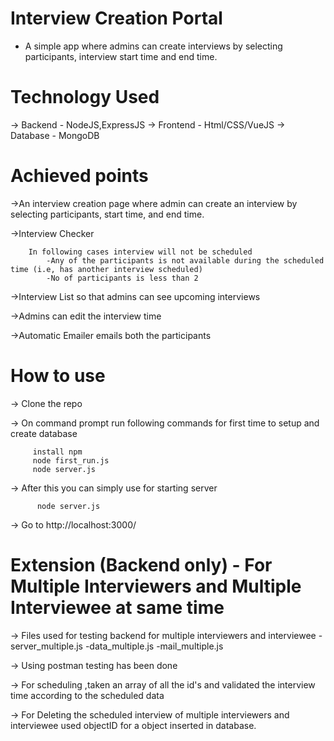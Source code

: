 # Interview Creation Portal
- A simple app where admins can create interviews by selecting participants, interview start time and end time.

# Technology Used

-> Backend -  NodeJS,ExpressJS
-> Frontend - Html/CSS/VueJS
-> Database - MongoDB

# Achieved points 
   ->An interview creation page where admin can create an interview by selecting participants, start time, and end time.

   ->Interview Checker

        In following cases interview will not be scheduled
            -Any of the participants is not available during the scheduled time (i.e, has another interview scheduled)
            -No of participants is less than 2

   ->Interview List so that admins can see upcoming interviews

   ->Admins can edit the interview time

   ->Automatic Emailer emails both the participants 

# How to use 

-> Clone the repo

-> On command prompt run following commands for first time to setup and create database

         install npm
         node first_run.js
         node server.js
         
         
-> After this you can simply use for starting server

          node server.js

-> Go to http://localhost:3000/



# Extension (Backend only) - For Multiple Interviewers and Multiple Interviewee at same time 

-> Files used for testing backend for multiple interviewers and interviewee
             -server_multiple.js
             -data_multiple.js
             -mail_multiple.js

-> Using postman testing has been done 

-> For scheduling ,taken an array of all the id's and validated the interview time according to the scheduled data

-> For Deleting the scheduled interview of multiple interviewers and interviewee used objectID for a object inserted in database.

